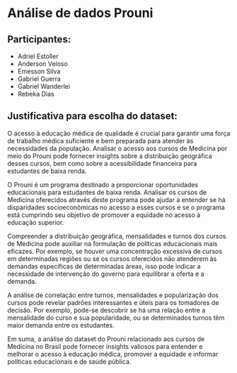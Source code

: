 <h1>Análise de dados Prouni</h1>
<h2>Participantes: </h2>
<ul>
  <li>Adriel Estoller</li>
  <li>Anderson Veloso</li>
  <li>Emesson Silva</li>
  <li>Gabriel Guerra</li>
  <li>Gabriel Wanderlei</li>
  <li>Rebeka Dias</li>
</ul>
<h2>Justificativa para  escolha do dataset: </h2>
O acesso à educação médica de qualidade é crucial para garantir uma força de trabalho médica suficiente e bem preparada para atender às necessidades da população. Analisar o acesso aos cursos de Medicina por meio do Prouni pode fornecer insights sobre a distribuição geográfica desses cursos, bem como sobre a acessibilidade financeira para estudantes de baixa renda.

O Prouni é um programa destinado a proporcionar oportunidades educacionais para estudantes de baixa renda. Analisar os cursos de Medicina oferecidos através deste programa pode ajudar a entender se há disparidades socioeconômicas no acesso a esses cursos e se o programa está cumprindo seu objetivo de promover a equidade no acesso à educação superior.

Compreender a distribuição geográfica, mensalidades e turnos dos cursos de Medicina pode auxiliar na formulação de políticas educacionais mais eficazes. Por exemplo, se houver uma concentração excessiva de cursos em determinadas regiões ou se os cursos oferecidos não atenderem às demandas específicas de determinadas áreas, isso pode indicar a necessidade de intervenção do governo para equilibrar a oferta e a demanda.

A análise de correlação entre turnos, mensalidades e popularização dos cursos pode revelar padrões interessantes e úteis para os tomadores de decisão. Por exemplo, pode-se descobrir se há uma relação entre a mensalidade do curso e sua popularidade, ou se determinados turnos têm maior demanda entre os estudantes.

Em suma, a análise do dataset do Prouni relacionado aos cursos de Medicina no Brasil pode fornecer insights valiosos para entender e melhorar o acesso à educação médica, promover a equidade e informar políticas educacionais e de saúde pública.
